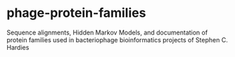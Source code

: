 # phage-protein-families
Sequence alignments, Hidden Markov Models, and documentation of protein families used in bacteriophage bioinformatics projects of Stephen C. Hardies   
